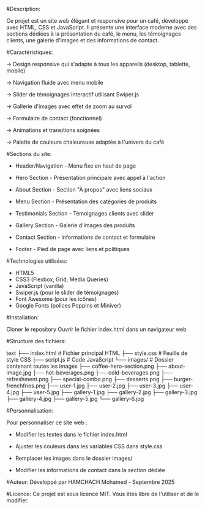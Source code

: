 #Description:

Ce projet est un site web élégant et responsive pour un café, développé avec HTML, CSS et JavaScript. Il présente une interface moderne avec des sections dédiées à la présentation du café, le menu, les témoignages clients, une galerie d'images et des informations de contact.

#Caractéristiques:

-> Design responsive qui s'adapte à tous les appareils (desktop, tablette, mobile)

-> Navigation fluide avec menu mobile

-> Slider de témoignages interactif utilisant Swiper.js

-> Gallerie d'images avec effet de zoom au survol

-> Formulaire de contact (fonctionnel)

-> Animations et transitions soignées

-> Palette de couleurs chaleureuse adaptée à l'univers du café

#Sections du site:

- Header/Navigation - Menu fixe en haut de page

- Hero Section - Présentation principale avec appel à l'action

- About Section - Section "À propos" avec liens sociaux

- Menu Section - Présentation des catégories de produits

- Testimonials Section - Témoignages clients avec slider

- Gallery Section - Galerie d'images des produits

- Contact Section - Informations de contact et formulaire

- Footer - Pied de page avec liens et politiques

#Technologies utilisées:

- HTML5
- CSS3 (Flexbox, Grid, Media Queries)
- JavaScript (vanilla)
- Swiper.js (pour le slider de témoignages)
- Font Awesome (pour les icônes)
- Google Fonts (polices Poppins et Miniver)

#Installation:

Cloner le repository
Ouvrir le fichier index.html dans un navigateur web

#Structure des fichiers:

text
├── index.html          # Fichier principal HTML
├── style.css           # Feuille de style CSS
├── script.js           # Code JavaScript 
└── images/             # Dossier contenant toutes les images
    ├── coffee-hero-section.png
    ├── about-image.jpg
    ├── hot-beverages.png
    ├── cold-beverages.png
    ├── refreshment.png
    ├── special-combo.png
    ├── desserts.png
    ├── burger-frenchfries.png
    ├── user-1.jpg
    ├── user-2.jpg
    ├── user-3.jpg
    ├── user-4.jpg
    ├── user-5.jpg
    ├── gallery-1.jpg
    ├── gallery-2.jpg
    ├── gallery-3.jpg
    ├── gallery-4.jpg
    ├── gallery-5.jpg
    └── gallery-6.jpg
    
#Personnalisation:

Pour personnaliser ce site web :

- Modifier les textes dans le fichier index.html

- Ajuster les couleurs dans les variables CSS dans style.css

- Remplacer les images dans le dossier images/

- Modifier les informations de contact dans la section dédiée

#Auteur:
Développé par HAMCHACH Mohamed - Septembre 2025

#Licence:
Ce projet est sous licence MIT. Vous êtes libre de l'utiliser et de le modifier.
